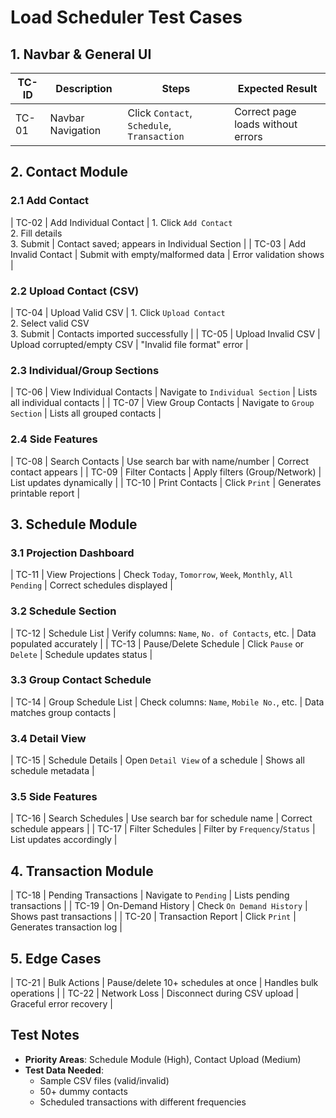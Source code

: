 # Load Scheduler Test Cases

## 1. Navbar & General UI
| TC-ID | Description              | Steps                                      | Expected Result                     |
|-------|--------------------------|--------------------------------------------|-------------------------------------|
| TC-01 | Navbar Navigation        | Click `Contact`, `Schedule`, `Transaction` | Correct page loads without errors   |

## 2. Contact Module

### 2.1 Add Contact
| TC-02 | Add Individual Contact | 1. Click `Add Contact`<br>2. Fill details<br>3. Submit | Contact saved; appears in Individual Section |
| TC-03 | Add Invalid Contact    | Submit with empty/malformed data            | Error validation shows              |

### 2.2 Upload Contact (CSV)
| TC-04 | Upload Valid CSV       | 1. Click `Upload Contact`<br>2. Select valid CSV<br>3. Submit | Contacts imported successfully |
| TC-05 | Upload Invalid CSV     | Upload corrupted/empty CSV                  | "Invalid file format" error     |

### 2.3 Individual/Group Sections
| TC-06 | View Individual Contacts | Navigate to `Individual Section`            | Lists all individual contacts    |
| TC-07 | View Group Contacts      | Navigate to `Group Section`                 | Lists all grouped contacts       |

### 2.4 Side Features
| TC-08 | Search Contacts          | Use search bar with name/number             | Correct contact appears          |
| TC-09 | Filter Contacts          | Apply filters (Group/Network)               | List updates dynamically         |
| TC-10 | Print Contacts           | Click `Print`                               | Generates printable report       |

## 3. Schedule Module

### 3.1 Projection Dashboard
| TC-11 | View Projections         | Check `Today`, `Tomorrow`, `Week`, `Monthly`, `All Pending` | Correct schedules displayed |

### 3.2 Schedule Section
| TC-12 | Schedule List            | Verify columns: `Name`, `No. of Contacts`, etc. | Data populated accurately |
| TC-13 | Pause/Delete Schedule    | Click `Pause` or `Delete`                     | Schedule updates status    |

### 3.3 Group Contact Schedule
| TC-14 | Group Schedule List      | Check columns: `Name`, `Mobile No.`, etc.     | Data matches group contacts |

### 3.4 Detail View
| TC-15 | Schedule Details         | Open `Detail View` of a schedule              | Shows all schedule metadata |

### 3.5 Side Features
| TC-16 | Search Schedules         | Use search bar for schedule name              | Correct schedule appears    |
| TC-17 | Filter Schedules         | Filter by `Frequency`/`Status`                | List updates accordingly    |

## 4. Transaction Module
| TC-18 | Pending Transactions     | Navigate to `Pending`                         | Lists pending transactions  |
| TC-19 | On-Demand History        | Check `On Demand History`                     | Shows past transactions     |
| TC-20 | Transaction Report       | Click `Print`                                 | Generates transaction log   |

## 5. Edge Cases
| TC-21 | Bulk Actions             | Pause/delete 10+ schedules at once            | Handles bulk operations     |
| TC-22 | Network Loss             | Disconnect during CSV upload                  | Graceful error recovery     |

## Test Notes
- **Priority Areas**: Schedule Module (High), Contact Upload (Medium)
- **Test Data Needed**: 
  - Sample CSV files (valid/invalid)
  - 50+ dummy contacts
  - Scheduled transactions with different frequencies